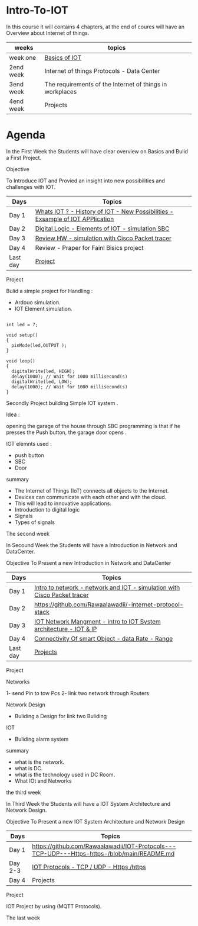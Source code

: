 # Intro-To-IOT



In this course it will contains 4 chapters, at the end of coures will have an Overview about Internet of things.  


| weeks  | topics |
| ------------- | ------------- |
| week one | [Basics of IOT ](https://github.com/Rawaalawadii/Introduction-to-IOT/blob/main/README.md) |
| 2end week | Internet of things Protocols - Data Center|
| 3end week | The requirements of the Internet of things in workplaces  |
| 4end week | Projects  |






# Agenda 

In the First Week the Students will have clear overview on Basics and Bulid a First Project. 

Objective

To Introduce IOT and Provied an insight into new possibilities  and challenges with IOT. 


| Days   | Topics  |
| ------------- | ------------- |
| Day 1 | [Whats IOT ? - History of IOT - New Possibilities - Exsample of IOT APPlication](https://github.com/Rawaalawadii/Introduction-to-IOT/blob/main/README.md)  |
| Day 2 |  [Digital Logic  - Elements of IOT - simulation SBC](https://github.com/Rawaalawadii/Introduction-to-IOT/blob/main/README.md) |
| Day 3 |  [Review HW - simulation with Cisco Packet tracer ](https://github.com/Rawaalawadii/Review-HW---simulation-CiscoPackettracer-) |
| Day 4 |  Review - Praper for Fainl Bisics project |
| Last day  | [Project](https://github.com/Rawaalawadii/Project-weekone-/blob/main/README.md)  |



Project 


Bulid a simple project for Handling :
- Ardouo simulation. 
- IOT Element simulation.


```

int led = 7; 

void setup()
{
  pinMode(led,OUTPUT );
}

void loop()
{
  digitalWrite(led, HIGH);
  delay(1000); // Wait for 1000 millisecond(s)
  digitalWrite(led, LOW);
  delay(1000); // Wait for 1000 millisecond(s)
}

```

Secondly Project building Simple IOT system . 

Idea : 

opening the garage of the house through SBC programming is that if he presses the Push button, the garage door opens . 

IOT elemnts used : 

- push button 
- SBC
- Door




summary

- The Internet of Things (IoT) connects all objects to the Internet.
- Devices can communicate with each other and with the cloud.
- This will lead to innovative applications. 
- Introduction to digital logic
- Signals
- Types of signals 




The second week 

In Secound Week the Students will have a Introduction in Network and DataCenter.  

Objective 
To Present a new Introduction in Network and DataCenter



| Days   | Topics  |
| ------------- | ------------- |
| Day 1 | [Intro to network - network and IOT - simulation with Cisco Packet tracer ](https://github.com/Rawaalawadii/Intro-to-network) |
| Day 2 |  https://github.com/Rawaalawadii/-internet-protocol-stack  |
| Day 3 |[ IOT Network Mangment - intro to IOT System architecture - IOT & IP](https://github.com/Rawaalawadii/Intro-to-cloud) |
| Day 4 | [Connectivity Of smart Object - data Rate - Range ](https://github.com/Rawaalawadii/IOT-blocks)|
| Last day  | [Projects](https://github.com/Rawaalawadii/Project-weektwo/edit/main/README.md)  |


Project

Networks 

1- send Pin to tow Pcs 
2- link two network through Routers 

Network Design 

-  Buliding a Design  for link two Buliding 

IOT 

- Buliding alarm system 


summary

 - what is the network. 
 - what is DC.  
 - what is the technology used in DC Room. 
 - What IOt and Networks 



the third week 

In Third Week the Students will have a IOT System Architecture and Network Design.  

Objective 
To Present a new IOT System Architecture and Network Design



| Days   | Topics  |
| ------------- | ------------- |
| Day 1 |https://github.com/Rawaalawadii/IOT-Protocols---TCP-UDP---Https-https-/blob/main/README.md |
| Day 2-3 |[ IOT Protocols - TCP / UDP - Https /https ](https://github.com/Rawaalawadii/IOT-Protocols---TCP-UDP---Https-https-/blob/main/README.md) |
| Day 4 |  Projects |



Project
 
IOT Project by using (MQTT Protocols). 


The last week 


 
 
 






